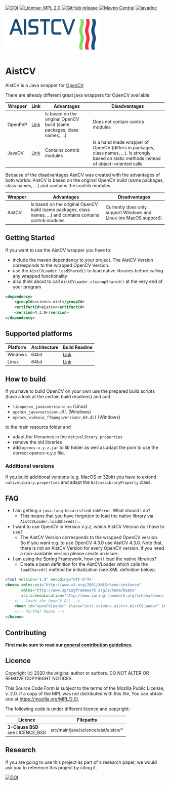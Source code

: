 [![DOI](https://zenodo.org/badge/335648723.svg)](https://zenodo.org/badge/latestdoi/335648723)
[![License: MPL 2.0](https://img.shields.io/badge/License-MPL%202.0-brightgreen.svg)](https://opensource.org/licenses/MPL-2.0)
[![GitHub release](https://img.shields.io/github/v/release/fhooeaist/aistcv.svg)](https://github.com/fhooeaist/aistcv/releases)
[![Maven Central](https://img.shields.io/maven-central/v/science.aist/aistcv.svg?label=Maven%20Central)](https://search.maven.org/artifact/science.aist/aistcv)
[![javadoc](https://javadoc.io/badge2/science.aist/aistcv/javadoc.svg)](https://javadoc.io/doc/science.aist/aistcv) 

![logo](./documentation/logo.png)

# AistCV




AistCV is a Java wrapper for [OpenCV](https://github.com/opencv/opencv).

There are already different great java wrappers for OpenCV available:

| Wrapper | Link                                       | Advantages                                                 | Disadvantages                                                             |
|---------|--------------------------------------------|------------------------------------------------------------|---------------------------------------------------------------------------|
| OpenPnP | [Link](https://github.com/openpnp/opencv)  | Is based on the original OpenCV build (same packages, class names, ...)      | Does not contain  contrib modules                                         |
| JavaCV  | [Link](https://github.com/bytedeco/javacv) |  Contains contrib modules | Is a hand made wrapper of OpenCV (differs in packages, class names, ...). Is strongly based on static methods instead of object-oriented calls. |

Because of the disadvantages AistCV was created with the advantages of both worlds: AistCV is based on the original OpenCV build (same packages, class names, ...) and contains the contrib modules.

| Wrapper | Advantages                                                 | Disadvantages                                                             |
|---------|------------------------------------------------------------|---------------------------------------------------------------------------|
| AistCV |  Is based on the original OpenCV build (same packages, class names, ...) and contains contains contrib modules      | Currently does only support Windows and Linux (no MacOS support!) |

## Getting Started

If you want to use the AistCV wrapper you have to:

- include the maven dependency to your project. The AistCV Version corresponds to the wrapped OpenCV Version.
- use the `AistCVLoader.loadShared()` to load native libraries before calling any wrapped functionality
- also think about to call `AistCVLoader.cleanupShared()` at the very end of your program


```xml
<dependency>
    <groupId>science.aist</groupId>
    <artifactId>aistcv</artifactId>
    <version>4.3.0</version>
</dependency>
```

## Supported platforms

| Platform | Architecture | Build Readme |
|----------|--------------|--------------|
| Windows  | 64bit        | [Link](./windows/readme.md) |
| Linux    | 64bit        | [Link](./linux/readme.md) |

## How to build

If you have to build OpenCV on your own use the prepared build scripts (have a look at the certain build readmes) and add

- `libopencv_java<version>.so` (Linux)
- `opencv_java<version>.dll` (Windows)
- `opencv_videoio_ffmpeg<version>_64.dll` (Windows)

to the main resource folder and

- adapt the filenames in the `nativelibrary.properties`
- remove the old libraries
- add `opencv-x.y.z.jar` to lib folder as well as adapt the pom to use the correct opencv-x.y.z file.

### Additional versions

If you build additional versions (e.g. MacOS or 32bit) you have to extend `nativelibrary.properties` and adapt the `NativeLibraryProperty` class. 

## FAQ

- I am getting a `java.lang.UnsatisfiedLinkError`. What should I do?
  - This means that you have forgotten to load the native library via `AistCVLoader.loadShared();`.
- I want to use OpenCV in Version x.y.z, which AistCV Version do I have to use?
  - The AistCV Version corresponds to the wrapped OpenCV version. So if you want e.g. to use OpenCV 4.3.0 use AistCV 4.3.0. Note that, there is not an AistCV Version for every OpenCV version. If you need a non-available version please create an issue. 
- I am using the Spring Framework, how can I load the native libraries?
  -  Create a bean definition for the AistCVLoader which calls the `loadShared()` method for initialization (see XML definition below).

```XML
<?xml version="1.0" encoding="UTF-8"?>
<beans xmlns:xsi="http://www.w3.org/2001/XMLSchema-instance"
       xmlns="http://www.springframework.org/schema/beans"
       xsi:schemaLocation="http://www.springframework.org/schema/beans http://www.springframework.org/schema/beans/spring-beans.xsd">
    <!-- loads the OpenCV DLL -->
    <bean id="openCVLoader" class="aist.science.aistcv.AistCVLoader" init-method="loadShared"/>
    <!-- further beans -->
</beans>
```

## Contributing

**First make sure to read our [general contribution guidelines](https://fhooeaist.github.io/CONTRIBUTING.html).**
   
## Licence

Copyright (c) 2020 the original author or authors.
DO NOT ALTER OR REMOVE COPYRIGHT NOTICES.

This Source Code Form is subject to the terms of the Mozilla Public
License, v. 2.0. If a copy of the MPL was not distributed with this
file, You can obtain one at https://mozilla.org/MPL/2.0/.

The following code is under different licence and copyright: 

| Licence | Filepaths |
|-|-|
| **3-Clause BSD**<br>see LICENCE_BSD | src/main/java/science/aist/aistcv/* |

## Research

If you are going to use this project as part of a research paper, we would ask you to reference this project by citing
it. 

[![DOI](https://zenodo.org/badge/335648723.svg)](https://zenodo.org/badge/latestdoi/335648723)
